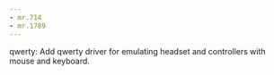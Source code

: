 ```yaml
---
- mr.714
- mr.1789
---
```

qwerty: Add qwerty driver for emulating headset and controllers with mouse and
keyboard.

